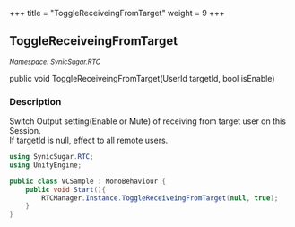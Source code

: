 +++
title = "ToggleReceiveingFromTarget"
weight = 9
+++
## ToggleReceiveingFromTarget
<small>*Namespace: SynicSugar.RTC*</small>

public void ToggleReceiveingFromTarget(UserId targetId, bool isEnable)


### Description
Switch Output setting(Enable or Mute) of receiving from target user on this Session.<br>
If targetId is null, effect to all remote users.


```cs
using SynicSugar.RTC;
using UnityEngine;

public class VCSample : MonoBehaviour {
    public void Start(){
        RTCManager.Instance.ToggleReceiveingFromTarget(null, true);
    }
}
```